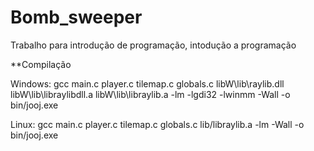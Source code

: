 # Bomb_sweeper
Trabalho para introdução de programação, intodução a programação 

**Compilação 

Windows:
gcc main.c player.c tilemap.c globals.c libW\lib\raylib.dll libW\lib\libraylibdll.a libW\lib\libraylib.a -lm -lgdi32 -lwinmm -Wall -o bin/jooj.exe

Linux:
gcc main.c player.c tilemap.c globals.c lib/libraylib.a -lm -Wall -o bin/jooj.exe




